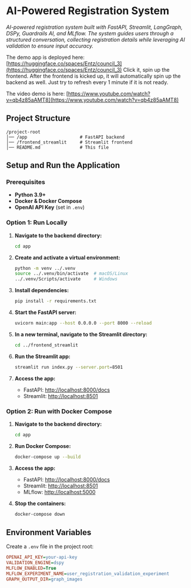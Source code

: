 # AI-Powered Registration System

*AI-powered registration system built with FastAPI, Streamlit, LangGraph, DSPy, Guardrails AI, and MLflow. The system guides users through a structured conversation, collecting registration details while leveraging AI validation to ensure input accuracy.*

The demo app is deployed here: [https://huggingface.co/spaces/Entz/council_3](https://huggingface.co/spaces/Entz/council_3)
Click it, spin up the frontend. After the frontend is kicked up, it will automatically spin up the backend as well. Just try to refresh every 1 minute if it is not ready. 

The video demo is here: [https://www.youtube.com/watch?v=qb4z85aAMT8](https://www.youtube.com/watch?v=qb4z85aAMT8)

## Project Structure

```
/project-root
│── /app                    # FastAPI backend
│── /frontend_streamlit     # Streamlit frontend
│── README.md               # This file
```

## Setup and Run the Application

### Prerequisites

- **Python 3.9+**
- **Docker & Docker Compose**
- **OpenAI API Key** (set in `.env`)

### Option 1: Run Locally

1. **Navigate to the backend directory:**
   ```sh
   cd app
   ```

2. **Create and activate a virtual environment:**
   ```sh
   python -m venv ../.venv
   source ../.venv/bin/activate  # macOS/Linux
   ../.venv/Scripts/activate     # Windows
   ```

3. **Install dependencies:**
   ```sh
   pip install -r requirements.txt
   ```

4. **Start the FastAPI server:**
   ```sh
   uvicorn main:app --host 0.0.0.0 --port 8000 --reload
   ```

5. **In a new terminal, navigate to the Streamlit directory:**
   ```sh
   cd ../frontend_streamlit
   ```

6. **Run the Streamlit app:**
   ```sh
   streamlit run index.py --server.port=8501
   ```

7. **Access the app:**
   - FastAPI: [http://localhost:8000/docs](http://localhost:8000/docs)
   - Streamlit: [http://localhost:8501](http://localhost:8501)

### Option 2: Run with Docker Compose

1. **Navigate to the backend directory:**
   ```sh
   cd app
   ```

2. **Run Docker Compose:**
   ```sh
   docker-compose up --build
   ```

3. **Access the app:**
   - FastAPI: [http://localhost:8000/docs](http://localhost:8000/docs)
   - Streamlit: [http://localhost:8501](http://localhost:8501)
   - MLflow: [http://localhost:5000](http://localhost:5000)

4. **Stop the containers:**
   ```sh
   docker-compose down
   ```

## Environment Variables

Create a `.env` file in the project root:

```ini
OPENAI_API_KEY=your-api-key
VALIDATION_ENGINE=dspy
MLFLOW_ENABLED=True
MLFLOW_EXPERIMENT_NAME=user_registration_validation_experiment
GRAPH_OUTPUT_DIR=graph_images
```
